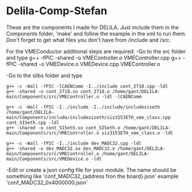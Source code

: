 # Delila-Comp-Stefan


These are the components I made for DELILA.
Just include them in the Components folder, 'make' and follow the example in the xml to run them.
Don't forget to get what files you don't have from /include and /src.



For the VMEConductor additional steps are required:
  -Go to the src folder and type
    g++ -fPIC -shared -o VMEController.o VMEController.cpp
    g++ -fPIC -shared -o VMEDevice.o VMEDevice.cpp VMEController.o
  
  
  -Go to the slibs folder and type
  
    g++ -c -Wall -fPIC -lCAENComm -I../include cont_2718.cpp -ldl
    g++ -shared -o cont_2718.so cont_2718.o /home/gant/DELILA-main/Components/src/VMEController.o -ldl -lCAENComm
    
    g++ -c -Wall -fPIC -I../include -I../include/includesiseth /home/gant/DELILA-main/Components/include/includesiseth/sis3153ETH_vme_class.cpp  cont_SISeth.cpp -ldl 
    g++ -shared -o cont_SISeth.so cont_SISeth.o /home/gant/DELILA-main/Components/src/VMEController.o sis3153ETH_vme_class.o -ldl
    
    g++ -c -Wall -fPIC -I../include dev_MADC32.cpp -ldl
    g++ -shared -o dev_MADC32.so dev_MADC32.o /home/gant/DELILA-main/Components/src/VMEController.o /home/gant/DELILA-main/Components/src/VMEDevice.o -ldl
    
    
  -Edit or create a json config file for your module. The name should be something like 'conf_MADC32_{address fron the board}.json'
    example 'conf_MADC32_0x4000000.json'



    



